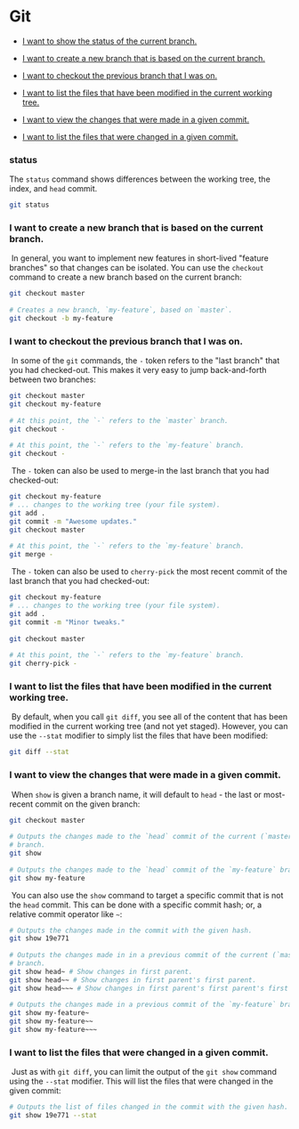 # Git

* [I want to show the status of the current branch.](#status)

* [I want to create a new branch that is based on the current branch.](#i-want-to-create-a-new-branch-that-is-based-on-the-current-branch)

* [I want to checkout the previous branch that I was on.](#i-want-to-checkout-the-previous-branch-that-i-was-on)

* [I want to list the files that have been modified in the current working tree.](#i-want-to-list-the-files-that-have-been-modified-in-the-current-working-tree)

* [I want to view the changes that were made in a given commit.](#i-want-to-view-the-changes-that-were-made-in-a-given-commit)

* [I want to list the files that were changed in a given commit.](#i-want-to-list-the-files-that-were-changed-in-a-given-commit)


### status

The `status` command shows differences between the working tree, the index, and `head` commit.
​
```sh
git status
```



### I want to create a new branch that is based on the current branch.
​
In general, you want to implement new features in short-lived "feature branches" so that changes can be isolated. You can use the `checkout` command to create a new branch based on the current branch:
​
```sh
git checkout master
​
# Creates a new branch, `my-feature`, based on `master`.
git checkout -b my-feature
```

### I want to checkout the previous branch that I was on.
​
In some of the `git` commands, the `-` token refers to the "last branch" that you had checked-out. This makes it very easy to jump back-and-forth between two branches:
​
```sh
git checkout master
git checkout my-feature
​
# At this point, the `-` refers to the `master` branch.
git checkout -
​
# At this point, the `-` refers to the `my-feature` branch.
git checkout -
```
​
The `-` token can also be used to merge-in the last branch that you had checked-out:
​
```sh
git checkout my-feature
# ... changes to the working tree (your file system).
git add .
git commit -m "Awesome updates."
git checkout master
​
# At this point, the `-` refers to the `my-feature` branch.
git merge -
```
​
The `-` token can also be used to `cherry-pick` the most recent commit of the last branch that you had checked-out:
​
```sh
git checkout my-feature
# ... changes to the working tree (your file system).
git add .
git commit -m "Minor tweaks."
​
git checkout master
​
# At this point, the `-` refers to the `my-feature` branch.
git cherry-pick -
```

### I want to list the files that have been modified in the current working tree.
​
By default, when you call `git diff`, you see all of the content that has been modified in the current working tree (and not yet staged). However, you can use the `--stat` modifier to simply list the files that have been modified:
​
```sh
git diff --stat
```

### I want to view the changes that were made in a given commit.
​
When `show` is given a branch name, it will default to `head` - the last or most-recent commit on the given branch:
​
```sh
git checkout master
​
# Outputs the changes made to the `head` commit of the current (`master`)
# branch.
git show
​
# Outputs the changes made to the `head` commit of the `my-feature` branch.
git show my-feature
```
​
You can also use the `show` command to target a specific commit that is not the `head` commit. This can be done with a specific commit hash; or, a relative commit operator like `~`:
​
```sh
# Outputs the changes made in the commit with the given hash.
git show 19e771
​
# Outputs the changes made in in a previous commit of the current (`master`)
# branch.
git show head~ # Show changes in first parent.
git show head~~ # Show changes in first parent's first parent.
git show head~~~ # Show changes in first parent's first parent's first parent.
​
# Outputs the changes made in a previous commit of the `my-feature` branch.
git show my-feature~
git show my-feature~~
git show my-feature~~~
```

### I want to list the files that were changed in a given commit.
​
Just as with `git diff`, you can limit the output of the `git show` command using the `--stat` modifier. This will list the files that were changed in the given commit:
​
```sh
# Outputs the list of files changed in the commit with the given hash.
git show 19e771 --stat
```
​
